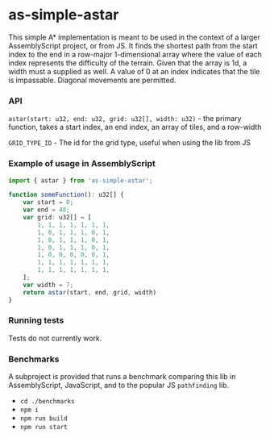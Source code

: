 # as-simple-astar

This simple A* implementation is meant to be used in the context of a larger AssemblyScript project, or from JS. It finds the shortest path from the start index to the end in a row-major 1-dimensional array where the value of each index represents the difficulty of the terrain. Given that the array is 1d, a width must a supplied as well. A value of 0 at an index indicates that the tile is impassable. Diagonal movements are permitted.

### API
`astar(start: u32, end: u32, grid: u32[], width: u32)` - the primary function, takes a start index, an end index, an array of tiles, and a row-width

`GRID_TYPE_ID` - The id for the grid type, useful when using the lib from JS

### Example of usage in AssemblyScript
```ts
import { astar } from 'as-simple-astar';

function someFunction(): u32[] {
    var start = 0;
    var end = 48;
    var grid: u32[] = [
        1, 1, 1, 1, 1, 1, 1,
        1, 0, 1, 1, 1, 0, 1,
        1, 0, 1, 1, 1, 0, 1,
        1, 0, 1, 1, 1, 0, 1,
        1, 0, 0, 0, 0, 0, 1,
        1, 1, 1, 1, 1, 1, 1,
        1, 1, 1, 1, 1, 1, 1,
    ];
    var width = 7;
    return astar(start, end, grid, width)
}

```

### Running tests
Tests do not currently work. 

### Benchmarks
A subproject is provided that runs a benchmark comparing this lib in AssemblyScript, JavaScript, and to the popular JS `pathfinding` lib. 
- `cd ./benchmarks`
- `npm i`
- `npm run build`
- `npm run start`